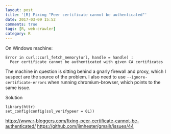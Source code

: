 ```yaml
---
layout: post
title: '[R] Fixing "Peer certificate cannot be authenticated"'
date: 2017-03-09 15:52
comments: true
tags: [R, web-crawler]
category: R
---
```


On Windows machine:

```{r}
Error in curl::curl_fetch_memory(url, handle = handle) :
  Peer certificate cannot be authenticated with given CA certificates
```
The machine in question is sitting behind a gnarly firewall and proxy, which I suspect are the source of the problem. I also need to use `--ignore-certificate-errors` when running chromium-browser, which points to the same issue.

Solution

```{r}
library(httr)
set_config(config(ssl_verifypeer = 0L))
```

https://www.r-bloggers.com/fixing-peer-certificate-cannot-be-authenticated/
https://github.com/jimhester/gmailr/issues/44
